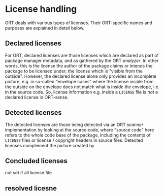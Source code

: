 # License handling

ORT deals with various types of licenses. Their ORT-specific names and purposes are explained in detail below.

## Declared licenses

For ORT, declared licenses are those licenses which are declared as part of package manager metadata, and as gathered
by the ORT *analyzer*. In other words, this is the license the author of the package claims or intends the package to
be licensed under; the license which is "visible from the outside". However, the declared license alone only provides an
incomplete picture, e.g. in so-called "envelope cases" where the license visible from the outside on the envelope does
not match what is inside the envelope, i.e. in the source code. So, license information e.g. inside a `LICENSE` file is
*not* a declared license in ORT-sense.

## Detected licenses

The detected licenses are those being detected via an ORT *scanner* implementation by looking at the source code, where
"source code" here refers to the whole code base of the package, including the contents of `LICENSE` files or license /
copyright headers in source files. Detected licenses complement the picture created by 


## Concluded licenses

not set if all license file

## resolved licesne

